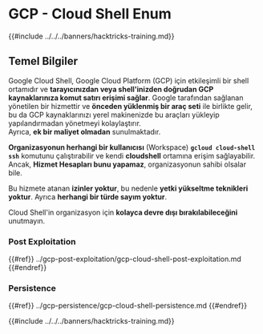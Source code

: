# GCP - Cloud Shell Enum

{{#include ../../../banners/hacktricks-training.md}}

## Temel Bilgiler

Google Cloud Shell, Google Cloud Platform (GCP) için etkileşimli bir shell ortamıdır ve **tarayıcınızdan veya shell'inizden doğrudan GCP kaynaklarınıza komut satırı erişimi sağlar**. Google tarafından sağlanan yönetilen bir hizmettir ve **önceden yüklenmiş bir araç seti** ile birlikte gelir, bu da GCP kaynaklarınızı yerel makinenizde bu araçları yükleyip yapılandırmadan yönetmeyi kolaylaştırır.\
Ayrıca, **ek bir maliyet olmadan** sunulmaktadır.

**Organizasyonun herhangi bir kullanıcısı** (Workspace) **`gcloud cloud-shell ssh`** komutunu çalıştırabilir ve kendi **cloudshell** ortamına erişim sağlayabilir. Ancak, **Hizmet Hesapları bunu yapamaz**, organizasyonun sahibi olsalar bile.

Bu hizmete atanan **izinler yoktur**, bu nedenle **yetki yükseltme teknikleri yoktur**. Ayrıca **herhangi bir türde sayım yoktur**.

Cloud Shell'in organizasyon için **kolayca devre dışı bırakılabileceğini** unutmayın.

### Post Exploitation

{{#ref}}
../gcp-post-exploitation/gcp-cloud-shell-post-exploitation.md
{{#endref}}

### Persistence

{{#ref}}
../gcp-persistence/gcp-cloud-shell-persistence.md
{{#endref}}

{{#include ../../../banners/hacktricks-training.md}}
